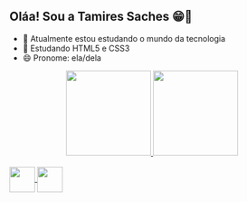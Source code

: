## Oláa! Sou a Tamires Saches 😁👋

- 🔭 Atualmente estou estudando o mundo da tecnologia
- 🌱 Estudando HTML5 e CSS3
- 😄 Pronome: ela/dela

<div align="center">
 <a href="https://github.com/TamiresSaches">
 <img height="150em" src="https://github-readme-stats.vercel.app/api?username=TamiresSaches&show_icons=true&theme=radical&include_all_commits=true&count_private=true"/>
 <img height="150em" src="https://github-readme-stats.vercel.app/api/top-langs/?username=TamiresSaches&layout=compact&langs_count=7&theme=radical"/>
</div>

<div style="display: inline_block"><br>
<img align="center" heigth="30" width="45" src="https://cdn.jsdelivr.net/gh/devicons/devicon/icons/html5/html5-original-wordmark.svg" />
<img align="center" heigth="30" width="45" src="https://cdn.jsdelivr.net/gh/devicons/devicon/icons/css3/css3-original-wordmark.svg" />
</div>
